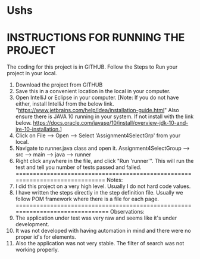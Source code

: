 # Ushs
INSTRUCTIONS FOR RUNNING THE PROJECT
==========================================================================
The coding for this project is in GITHUB. Follow the Steps to Run your project in your local.
1) Download the project from GITHUB
2) Save this in a convenient location in the local in your computer.
3) Open IntelliJ or Eclipse in your computer.
[Note: If you do not have either, install IntelliJ from the below link.
"https://www.jetbrains.com/help/idea/installation-guide.html"
Also ensure there is JAVA 10 running in your system. If not install with the link below.
https://docs.oracle.com/javase/10/install/overview-jdk-10-and-jre-10-installation.]
4) Click on File --> Open --> Select 'Assignment4SelectGrp' from your local.
5) Navigate to runner.java class and open it.
Assignment4SelectGroup --> src --> main --> java --> runner
6) Right click anywhere in the file, and click "Run 'runner'".
This will run the test and tell you number of tests passed and failed.
=============================================================================
Notes:
1) I did this project on a very high level. Usually I do not hard code values.
2) I have written the steps directly in the step definition file. Usually we follow POM framework where
there is a file for each page.
==============================================================================
Observations:
1) The application under test was very raw and seems like it's under development.
2) It was not developed with having automation in mind and there were no proper id's for elements.
3) Also the application was not very stable. The filter of search was not working properly.
